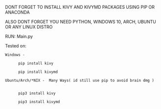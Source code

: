 DONT FORGET TO INSTALL KIVY AND KIVYMD PACKAGES USING PIP OR ANACONDA 


ALSO DONT FORGET YOU NEED PYTHON, WINDOWS 10, ARCH, UBUNTU OR ANY LINUX DISTRO


RUN: Main.py

Tested on:

    Windows - 

          pip install kivy

          pip install kivymd
          
    Ubuntu/Arch/*NIX -  Many Ways( id still use pip to avoid brain dmg )
          

          pip3 install kivy 
          
          pip3 install kivymd
